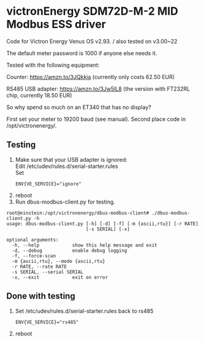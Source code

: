 # victronEnergy SDM72D-M-2 MID Modbus ESS driver
Code for Victron Energy Venus OS v2.93. / also tested on v3.00~22

The default meter password is 1000 if anyone else needs it.

Tested with the following equipment:

Counter: https://amzn.to/3JQkkja (currently only costs 62.50 EUR)

RS485 USB adapter: https://amzn.to/3Jw5lL8 (the version with FT232RL chip, currently 18.50 EUR)

So why spend so much on an ET340 that has no display?

First set your meter to 19200 baud (see manual).
Second place code in /opt/victronenergy/.

## Testing
1. Make sure that your USB adapter is ignored: \
   Edit /etc/udev/rules.d/serial-starter.rules \
   Set 
   ```
   ENV{VE_SERVICE}="ignore"
   ```
2. reboot
3. Run dbus-modbus-client.py for testing.
```
root@einstein:/opt/victronenergy/dbus-modbus-client# ./dbus-modbus-client.py -h
usage: dbus-modbus-client.py [-h] [-d] [-f] [-m {ascii,rtu}] [-r RATE]
                             [-s SERIAL] [-x]

optional arguments:
  -h, --help            show this help message and exit
  -d, --debug           enable debug logging
  -f, --force-scan
  -m {ascii,rtu}, --mode {ascii,rtu}
  -r RATE, --rate RATE
  -s SERIAL, --serial SERIAL
  -x, --exit            exit on error
```

## Done with testing
1. Set /etc/udev/rules.d/serial-starter.rules back to rs485
   ```
   ENV{VE_SERVICE}="rs485"
   ```
2. reboot

